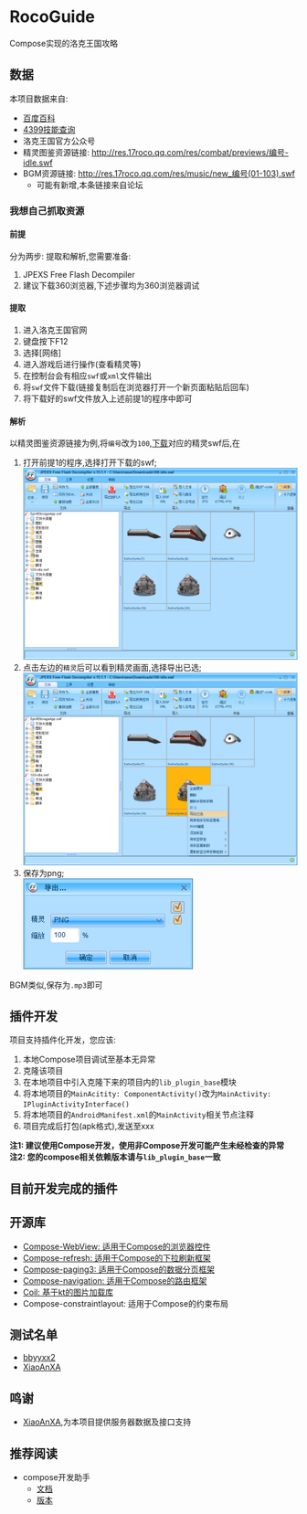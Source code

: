 # RocoGuide
Compose实现的洛克王国攻略

## 数据
本项目数据来自:
- [百度百科](https://baike.baidu.com/item/%E6%B4%9B%E5%85%8B%E7%8E%8B%E5%9B%BD%E5%AE%A0%E7%89%A9%E5%A4%A7%E5%85%A8/4962564)
- [4399技能查询](http://news.4399.com/luoke/jinengsearch/)
- 洛克王国官方公众号
- 精灵图鉴资源链接: http://res.17roco.qq.com/res/combat/previews/编号-idle.swf
- BGM资源链接: http://res.17roco.qq.com/res/music/new_编号(01-103).swf
   - 可能有新增,本条链接来自论坛

### 我想自己抓取资源
#### 前提
分为两步: 提取和解析,您需要准备:  
1. JPEXS Free Flash Decompiler
2. 建议下载360浏览器,下述步骤均为360浏览器调试
#### 提取
1. 进入洛克王国官网
2. 键盘按下F12
3. 选择[网络]
4. 进入游戏后进行操作(查看精灵等)
5. 在控制台会有相应`swf`或`xml`文件输出
6. 将`swf`文件下载(链接复制后在浏览器打开一个新页面粘贴后回车)
7. 将下载好的swf文件放入上述前提1的程序中即可
#### 解析
以精灵图鉴资源链接为例,将`编号`改为`100`,[下载](http://res.17roco.qq.com/res/combat/previews/100-idle.swf)对应的精灵swf后,在  
1. 打开前提1的程序,选择打开下载的swf;  
![1](https://github.com/taxeric/RocoGuide/blob/master/screenshot/analyze_1.png)
2. 点击左边的`精灵`后可以看到精灵画面,选择导出已选;  
![2](https://github.com/taxeric/RocoGuide/blob/master/screenshot/analyze_2.png)
3. 保存为png;  
![3](https://github.com/taxeric/RocoGuide/blob/master/screenshot/analyze_3.png)
   
BGM类似,保存为`.mp3`即可

## 插件开发
项目支持插件化开发，您应该:
1. 本地Compose项目调试至基本无异常
2. 克隆该项目
3. 在本地项目中引入克隆下来的项目内的`lib_plugin_base`模块
4. 将本地项目的`MainAcitity: ComponentActivity()`改为`MainActivity: IPluginActivityInterface()`
5. 将本地项目的`AndroidManifest.xml`的`MainActivity`相关节点注释
6. 项目完成后打包(apk格式),发送至xxx

**注1: 建议使用Compose开发，使用非Compose开发可能产生未经检查的异常**  
**注2: 您的compose相关依赖版本请与`lib_plugin_base`一致**

## 目前开发完成的插件

## 开源库
- [Compose-WebView: 适用于Compose的浏览器控件](https://google.github.io/accompanist/webview/)
- [Compose-refresh: 适用于Compose的下拉刷新框架](https://google.github.io/accompanist/swiperefresh/)
- [Compose-paging3: 适用于Compose的数据分页框架](https://developer.android.google.cn/topic/libraries/architecture/paging/v3-overview)
- [Compose-navigation: 适用于Compose的路由框架](https://developer.android.google.cn/guide/navigation/navigation-getting-started)
- [Coil: 基于kt的图片加载库](https://github.com/coil-kt/coil/blob/main/README-zh.md)
- Compose-constraintlayout: 适用于Compose的约束布局

## 测试名单
- [bbyyxx2](https://github.com/bbyyxx2)
- [XiaoAnXA](https://github.com/XiaoAnXA)

## 鸣谢
- [XiaoAnXA](https://github.com/XiaoAnXA),为本项目提供服务器数据及接口支持

## 推荐阅读
- compose开发助手
  - [文档](https://google.github.io/accompanist/)
  - [版本](https://search.maven.org/search?q=g:com.google.accompanist)


